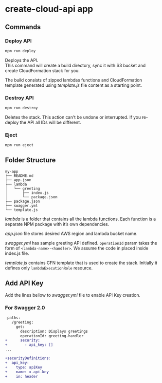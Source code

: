 # create-cloud-api app

## Commands

### Deploy API

```sh
npm run deploy
```

Deploys the API.<br>
This command will create a build directory, sync it with S3 bucket and create CloudFormation stack for you.

The build consists of zipped lambdas functions and CloudFormation template generated using *template.js* file content as a starting point.

### Destroy API

```sh
npm run destroy
```

Deletes the stack. This action can't be undone or interrupted. If you re-deploy the API all IDs will be different.

### Eject

```sh
npm run eject
```


## Folder Structure

```
my-app
├── README.md
├── app.json
├── lambda
│   └── greeting
│       ├── index.js
│       └── package.json
├── package.json
├── swagger.yml
└── template.js
```

*lambda* is a folder that contains all the lambda functions. Each function is a separate NPM package with it’s own dependencies.

*app.json* file stores desired AWS region and lambda bucket name.

*swagger.yml* has sample greeting API defined. `operationId` param takes the form of `<lambda-name>-<handler>`. We assume the code in placed inside index.js file.

*template.js* contains CFN template that is used to create the stack. Initially it defines only `lambdaExecutionRole` resource.

## Add API Key

Add the lines bellow to *swagger.yml* file to enable API Key creation.

### For Swagger 2.0

```diff
 paths:
   /greeting:
     get:
       description: Displays greetings
       operationId: greeting-handler
+      security:
+        - api_key: []
...

+securityDefinitions:
+  api_key:
+    type: apiKey
+    name: x-api-key
+    in: header
```
